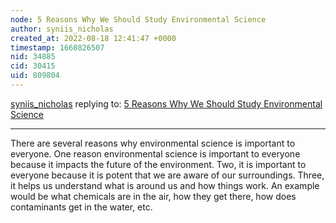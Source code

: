 ```yaml
---
node: 5 Reasons Why We Should Study Environmental Science
author: syniis_nicholas
created_at: 2022-08-18 12:41:47 +0000
timestamp: 1660826507
nid: 34885
cid: 30415
uid: 809804
---
```




[syniis_nicholas](../profile/syniis_nicholas) replying to: [5 Reasons Why We Should Study Environmental Science](../notes/TheChessGym/08-18-2022/5-reasons-why-we-should-study-environmental-science)

----
There are several reasons why environmental science is important to everyone. One reason environmental science is important to everyone because it impacts the future of the environment. Two, it is important to everyone because it is potent that we are aware of our surroundings. Three, it helps us understand what is around us and how things work. An example would be what chemicals are in the air, how they get there, how does contaminants get in the water, etc.